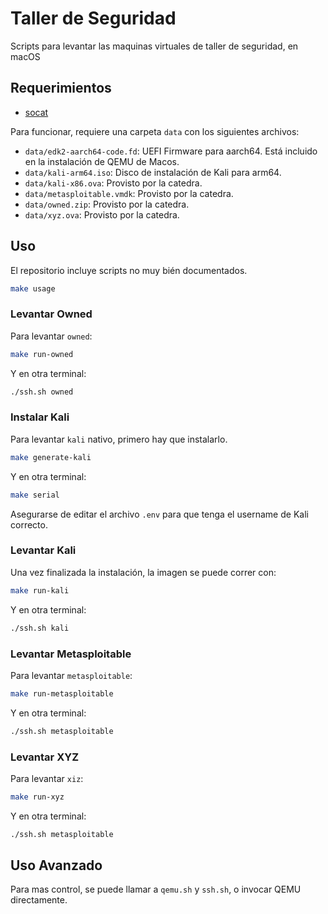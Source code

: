 # Taller de Seguridad

Scripts para levantar las maquinas virtuales de taller de seguridad, en macOS

## Requerimientos

- [socat](https://formulae.brew.sh/formula/socat)

Para funcionar, requiere una carpeta `data` con los siguientes archivos:

- `data/edk2-aarch64-code.fd`: UEFI Firmware para aarch64. Está incluido en la instalación de QEMU de Macos.
- `data/kali-arm64.iso`: Disco de instalación de Kali para arm64.
- `data/kali-x86.ova`: Provisto por la catedra.
- `data/metasploitable.vmdk`: Provisto por la catedra.
- `data/owned.zip`: Provisto por la catedra.
- `data/xyz.ova`: Provisto por la catedra.

## Uso

El repositorio incluye scripts no muy bién documentados.

```bash
make usage
```

### Levantar Owned

Para levantar `owned`:

```bash
make run-owned
```

Y en otra terminal:

```bash
./ssh.sh owned
```

### Instalar Kali

Para levantar `kali` nativo, primero hay que instalarlo.

```bash
make generate-kali
```

Y en otra terminal:

```bash
make serial
```

Asegurarse de editar el archivo `.env` para que tenga el username de Kali correcto.

### Levantar Kali

Una vez finalizada la instalación, la imagen se puede correr con:

```bash
make run-kali
```

Y en otra terminal:

```bash
./ssh.sh kali
```

### Levantar Metasploitable

Para levantar `metasploitable`:

```bash
make run-metasploitable
```

Y en otra terminal:

```bash
./ssh.sh metasploitable
```

### Levantar XYZ

Para levantar `xiz`:

```bash
make run-xyz
```

Y en otra terminal:

```bash
./ssh.sh metasploitable
```

## Uso Avanzado

Para mas control, se puede llamar a `qemu.sh` y `ssh.sh`, o invocar QEMU directamente.
